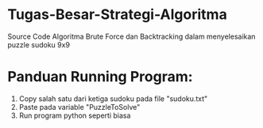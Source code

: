 # Tugas-Besar-Strategi-Algoritma
Source Code Algoritma Brute Force dan Backtracking dalam menyelesaikan puzzle sudoku 9x9
# Panduan Running Program:
1. Copy salah satu dari ketiga sudoku pada file "sudoku.txt"
2. Paste pada variable "PuzzleToSolve"
3. Run program python seperti biasa
